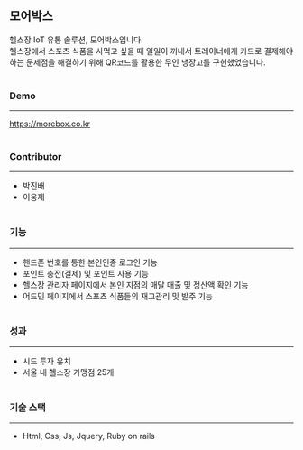 ## 모어박스

헬스장 IoT 유통 솔루션, 모어박스입니다. <br>
헬스장에서 스포츠 식품을 사먹고 싶을 때 일일이 꺼내서 트레이너에게 카드로 결제해야 하는 문제점을 해결하기 위해 QR코드를 활용한 무인 냉장고를 구현했었습니다. <br> <br>

### Demo
------------
https://morebox.co.kr <br> <br>

### Contributor
------------
- 박진배
- 이웅재 <br> <br>

### 기능
------------
- 핸드폰 번호를 통한 본인인증 로그인 기능
- 포인트 충전(결제) 및 포인트 사용 기능
- 헬스장 관리자 페이지에서 본인 지점의 매달 매출 및 정산액 확인 기능
- 어드민 페이지에서 스포츠 식품들의 재고관리 및 발주 기능 <br> <br>

### 성과
------------
- 시드 투자 유치
- 서울 내 헬스장 가맹점 25개 <br> <br>

### 기술 스택
------------
- Html, Css, Js, Jquery, Ruby on rails
